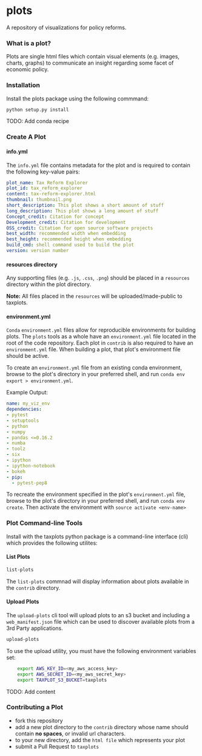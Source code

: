 # plots

A repository of visualizations for policy reforms.

### What is a plot?

Plots are single html files which contain visual elements (e.g. images, charts, graphs) to communicate an insight regarding some facet of economic policy.

### Installation

Install the plots package using the following commmand:

```bash
python setup.py install
```

TODO: Add conda recipe

### Create A Plot
#### info.yml
The `info.yml` file contains metadata for the plot and is required to contain the following key-value pairs:

```yml
plot_name: Tax Reform Explorer
plot_id: tax_reform_explorer
content: tax-reform-explorer.html
thumbnail: thumbnail.png
short_description: This plot shows a short amount of stuff
long_description: This plot shows a long amount of stuff
Concept_credit: Citation for concept
Development_credit: Citation for development
OSS_credit: Citation for open source software projects
best_width: recommended width when embedding
best_height: recommended height when embedding
build_cmd: shell command used to build the plot
version: version number
```

#### resources directory
Any supporting files (e.g. `.js`, `.css`, `.png`) should be placed in a `resources` directory within the plot directory. 

**Note:** All files placed in the `resources` will be uploaded/made-public to taxplots.

#### environment.yml

`Conda` `environment.yml` files allow for reproducible environments for building plots.  The `plots` tools as a whole have an `environment.yml` file located in the root of the code repository.  Each plot in `contrib` is also required to have an `environment.yml` file.  When building a plot, that plot's environment file should be active. 

To create an `environment.yml` file from an existing conda environment, browse to the plot's directory in your preferred shell, and run `conda env export > environment.yml`.

Example Output:
```yml
name: my_viz_env
dependencies:
- pytest
- setuptools
- python
- numpy
- pandas <=0.16.2
- numba
- toolz
- six
- ipython
- ipython-notebook
- bokeh
- pip:
  - pytest-pep8
```


To recreate the environment specified in the plot's `environment.yml` file, browse to the plot's directory in your preferred shell, and run `conda env create`. Then activate the environment with `source activate <env-name>`

### Plot Command-line Tools
Install with the taxplots python package is a command-line interface (cli) which provides the following utilites:

#### List Plots
```bash
list-plots
```

The `list-plots` commnad will display information about plots available in the `contrib` directory.


#### Upload Plots

The `upload-plots` cli tool will upload plots to an s3 bucket and including a `web_manifest.json` file which can be used to discover available plots from a 3rd Party applications.

```bash
upload-plots
```

To use the upload utility, you must have the following environment variables set:

```bash
    export AWS_KEY_ID=<my_aws_access_key>
    export AWS_SECRET_ID=<my_aws_secret_key>
    export TAXPLOT_S3_BUCKET=taxplots
```

TODO: Add content

### Contributing a Plot
- fork this repository
- add a new plot directory to the `contrib` directory whose name should contain **no spaces**, or invalid url characters.
- to your new directory, add the `html file` which represents your plot
- submit a Pull Request to `taxplots`
